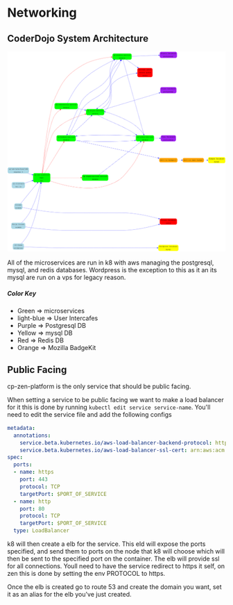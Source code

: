 # Networking

## CoderDojo System Architecture

![network](./network.svg)

All of the microservices are run in k8 with aws managing the postgresql, mysql, and redis databases.
Wordpress is the exception to this as it an its mysql are run on a vps for legacy reason.

##### Color Key
  - Green => microservices
  - light-blue => User Intercafes
  - Purple => Postgresql DB
  - Yellow => mysql DB
  - Red => Redis DB
  - Orange => Mozilla BadgeKit

## Public Facing

cp-zen-platform is the only service that should be public facing.

When setting a service to be public facing we want to make a load balancer for it this is done by
running `kubectl edit service service-name`. You'll need to edit the service file  and add the
following configs

``` yaml
metadata:
  annotations:
    service.beta.kubernetes.io/aws-load-balancer-backend-protocol: http
    service.beta.kubernetes.io/aws-load-balancer-ssl-cert: arn:aws:acm:eu-west-1:116766832461:certificate/3cf7c463-72cd-4323-8702-a1e7a0b93428  # This Cert name may be different for you if the cert is changed or replaced
spec:
  ports:
  - name: https
    port: 443
    protocol: TCP
    targetPort: $PORT_OF_SERVICE
  - name: http
    port: 80
    protocol: TCP
    targetPort: $PORT_OF_SERVICE
  type: LoadBalancer
```

k8 will then create a elb for the service. This eld will expose the ports specified, and send them
to ports on the node that k8 will choose which will then be sent to the specified port on the
container. The elb will provide ssl for all connections. Youll need to have the service redirect to
https it self, on zen this is done by setting the env PROTOCOL to https.

Once the elb is created go to route 53 and create the domain you want, set it as an alias for the
elb you've just created.

